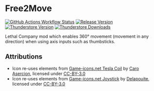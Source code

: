 # Free2Move

[![GitHub Actions Workflow Status](https://img.shields.io/github/actions/workflow/status/Lordfirespeed/lethal-company-free2move/build.yml?style=for-the-badge&logo=github)](https://github.com/Lordfirespeed/lethal-company-free2move/actions/workflows/build.yml)
[![Release Version](https://img.shields.io/github/v/release/lordfirespeed/lethal-company-free2move?style=for-the-badge&logo=github)](https://github.com/Lordfirespeed/lethal-company-free2move/releases)
[![Thunderstore Version](https://img.shields.io/thunderstore/v/Lordfirespeed/Free2Move?style=for-the-badge&logo=thunderstore&logoColor=white)](https://thunderstore.io/c/lethal-company/p/Lordfirespeed/Free2Move/)
[![Thunderstore Downloads](https://img.shields.io/thunderstore/dt/Lordfirespeed/Free2Move?style=for-the-badge&logo=thunderstore&logoColor=white)](https://thunderstore.io/c/lethal-company/p/Lordfirespeed/Free2Move/)

Lethal Company mod which enables 360° movement (movement in any direction) when using axis inputs such as thumbsticks.

## Attributions
- Icon re-uses elements from [Game-icons.net Tesla Coil](https://game-icons.net/1x1/caro-asercion/tesla-coil.html)
by [Caro Asercion](https://seaexcursion.itch.io/), licensed under [CC-BY-3.0](http://creativecommons.org/licenses/by/3.0/)
- Icon re-uses elements from [Game-icons.net Joystick](https://game-icons.net/1x1/delapouite/joystick.html) by
[Delapouite](https://delapouite.com/), licensed under [CC-BY-3.0](http://creativecommons.org/licenses/by/3.0/)

